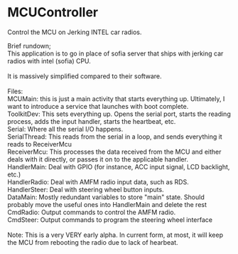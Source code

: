 # MCUController
Control the MCU on Jerking INTEL car radios.

Brief rundown;<br>
This application is to go in place of sofia server that ships with jerking car radios with intel (sofia) CPU.<br>
<br>
It is massively simplified compared to their software.<br>
<br>
Files:<br>
MCUMain: this is just a main activity that starts everything up. Ultimately, I want to introduce a service that launches with boot complete.<br>
ToolkitDev: This sets everything up. Opens the serial port, starts the reading process, adds the input handler, starts the heartbeat, etc.<br>
Serial: Where all the serial I/O happens.<br>
SerialThread: This reads from the serial in a loop, and sends everything it reads to ReceiverMcu<br>
ReceiverMcu: This processes the data received from the MCU and either deals with it directly, or passes it on to the applicable handler.<br>
HandlerMain: Deal with GPIO (for instance, ACC input signal, LCD backlight, etc.)<br>
HandlerRadio: Deal with AMFM radio input data, such as RDS.<br>
HandlerSteer: Deal with steering wheel button inputs.<br>
DataMain: Mostly redundant variables to store "main" state. Should probably move the useful ones into HandlerMain and delete the rest<br>
CmdRadio: Output commands to control the AMFM radio.<br>
CmdSteer: Output commands to program the steering wheel interface<br>
<br>
Note: This is a very VERY early alpha. In current form, at most, it will keep the MCU from rebooting the radio due to lack of hearbeat.
